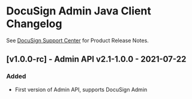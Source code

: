 # DocuSign Admin Java Client Changelog
See [DocuSign Support Center](https://support.docusign.com/en/releasenotes/) for Product Release Notes.

## [v1.0.0-rc] - Admin API v2.1-1.0.0 - 2021-07-22
### Added
- First version of Admin API, supports DocuSign Admin
